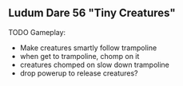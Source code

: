 ## Ludum Dare 56 "Tiny Creatures"

TODO Gameplay:
* Make creatures smartly follow trampoline
* when get to trampoline, chomp on it
* creatures chomped on slow down trampoline
* drop powerup to release creatures?





